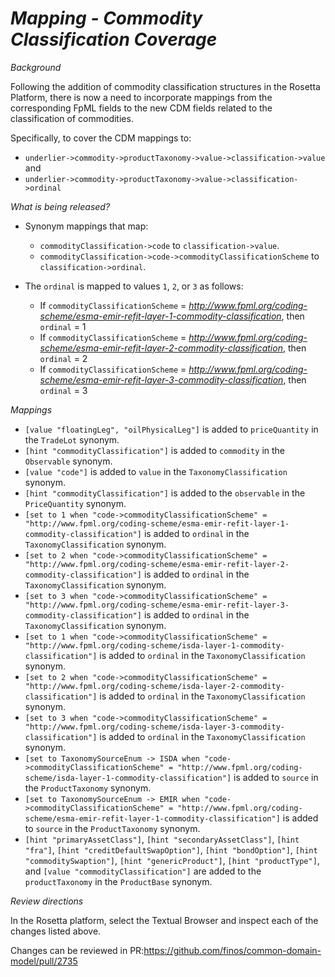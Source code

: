 # _Mapping - Commodity Classification Coverage_

_Background_

Following the addition of commodity classification structures in the Rosetta Platform, there is now a need to incorporate mappings from the corresponding FpML fields to the new CDM fields related to the classification of commodities.

Specifically, to cover the CDM mappings to:
- `underlier->commodity->productTaxonomy->value->classification->value` and
- `underlier->commodity->productTaxonomy->value->classification->ordinal`

_What is being released?_

- Synonym mappings that map:
    - `commodityClassification->code` to `classification->value`.
    - `commodityClassification->code->commodityClassificationScheme` to `classification->ordinal`.

- The `ordinal` is mapped to values `1`, `2`, or `3` as follows:
    - If `commodityClassificationScheme` = _http://www.fpml.org/coding-scheme/esma-emir-refit-layer-1-commodity-classification_, then `ordinal` = 1
    - If `commodityClassificationScheme` = _http://www.fpml.org/coding-scheme/esma-emir-refit-layer-2-commodity-classification_, then `ordinal` = 2
    - If `commodityClassificationScheme` = _http://www.fpml.org/coding-scheme/esma-emir-refit-layer-3-commodity-classification_, then `ordinal` = 3
 
_Mappings_

- `[value "floatingLeg", "oilPhysicalLeg"]` is added to `priceQuantity` in the `TradeLot` synonym.
- `[hint "commodityClassification"]` is added to `commodity` in the `Observable` synonym.
- `[value "code"]` is added to `value` in the `TaxonomyClassification` synonym.
- `[hint "commodityClassification"]` is added to the `observable` in the `PriceQuantity` synonym.
- `[set to 1 when "code->commodityClassificationScheme" = "http://www.fpml.org/coding-scheme/esma-emir-refit-layer-1-commodity-classification"]` is added to `ordinal` in the `TaxonomyClassification` synonym.
- `[set to 2 when "code->commodityClassificationScheme" = "http://www.fpml.org/coding-scheme/esma-emir-refit-layer-2-commodity-classification"]` is added to `ordinal` in the `TaxonomyClassification` synonym.
- `[set to 3 when "code->commodityClassificationScheme" = "http://www.fpml.org/coding-scheme/esma-emir-refit-layer-3-commodity-classification"]` is added to `ordinal` in the `TaxonomyClassification` synonym.
- `[set to 1 when "code->commodityClassificationScheme" = "http://www.fpml.org/coding-scheme/isda-layer-1-commodity-classification"]` is added to `ordinal` in the `TaxonomyClassification` synonym.
- `[set to 2 when "code->commodityClassificationScheme" = "http://www.fpml.org/coding-scheme/isda-layer-2-commodity-classification"]` is added to `ordinal` in the `TaxonomyClassification` synonym.
- `[set to 3 when "code->commodityClassificationScheme" = "http://www.fpml.org/coding-scheme/isda-layer-3-commodity-classification"]` is added to `ordinal` in the `TaxonomyClassification` synonym.
- `[set to TaxonomySourceEnum -> ISDA when "code->commodityClassificationScheme" = "http://www.fpml.org/coding-scheme/isda-layer-1-commodity-classification"]` is added to `source` in the `ProductTaxonomy` synonym.
- `[set to TaxonomySourceEnum -> EMIR when "code->commodityClassificationScheme" = "http://www.fpml.org/coding-scheme/esma-emir-refit-layer-1-commodity-classification"]` is added to `source` in the `ProductTaxonomy` synonym.
- `[hint "primaryAssetClass"]`, `[hint "secondaryAssetClass"]`, `[hint "fra"]`, `[hint "creditDefaultSwapOption"]`, `[hint "bondOption"]`, `[hint "commoditySwaption"]`, `[hint "genericProduct"]`, `[hint "productType"]`, and `[value "commodityClassification"]` are added to the `productTaxonomy` in the `ProductBase` synonym.


_Review directions_

In the Rosetta platform, select the Textual Browser and inspect each of the changes listed above.

Changes can be reviewed in PR:https://github.com/finos/common-domain-model/pull/2735
